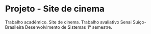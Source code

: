 # Projeto - Site de cinema

Trabalho acadêmico.
Site de cinema.
Trabalho avaliativo
Senai Suiço-Brasileira
Desenvolvimento de Sistemas
1º semestre.

